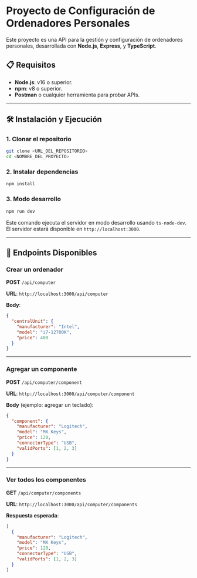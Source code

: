 
# Proyecto de Configuración de Ordenadores Personales

Este proyecto es una API para la gestión y configuración de ordenadores personales, desarrollada con **Node.js**, **Express**, y **TypeScript**.

## 📋 Requisitos

- **Node.js**: v16 o superior.
- **npm**: v8 o superior.
- **Postman** o cualquier herramienta para probar APIs.

---

## 🛠️ Instalación y Ejecución

### 1. Clonar el repositorio

```bash
git clone <URL_DEL_REPOSITORIO>
cd <NOMBRE_DEL_PROYECTO>
```

### 2. Instalar dependencias

```bash
npm install
```

### 3. Modo desarrollo

```bash
npm run dev
```

Este comando ejecuta el servidor en modo desarrollo usando `ts-node-dev`. El servidor estará disponible en `http://localhost:3000`.

---

## 🚀 Endpoints Disponibles

### Crear un ordenador
**POST** `/api/computer`

**URL**: `http://localhost:3000/api/computer`

**Body**:

```json
{
  "centralUnit": {
    "manufacturer": "Intel",
    "model": "i7-12700K",
    "price": 400
  }
}
```
---

### Agregar un componente
**POST** `/api/computer/component`

**URL**: `http://localhost:3000/api/computer/component`

**Body** (ejemplo: agregar un teclado):
```json
{
  "component": {
    "manufacturer": "Logitech",
    "model": "MX Keys",
    "price": 120,
    "connectorType": "USB",
    "validPorts": [1, 2, 3]
  }
}
```

---

### Ver todos los componentes
**GET** `/api/computer/components`

**URL**: `http://localhost:3000/api/computer/components`

**Respuesta esperada**:
```json
[
  {
    "manufacturer": "Logitech",
    "model": "MX Keys",
    "price": 120,
    "connectorType": "USB",
    "validPorts": [1, 2, 3]
  }
]
```
